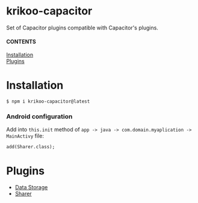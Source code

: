 # krikoo-capacitor
Set of Capacitor plugins compatible with Capacitor's plugins.

#### CONTENTS
[Installation](#installation)  
[Plugins](#plugins) 

# Installation
```
$ npm i krikoo-capacitor@latest
```

### Android configuration
Add into `this.init` method of `app -> java -> com.domain.myaplication -> MainActivy` file:
```
add(Sharer.class);
```

# Plugins
  - [Data Storage](src/data-storage/README.md)
  - [Sharer](src/sharer/README.md)

